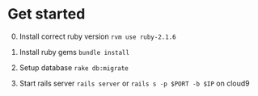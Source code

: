 # Get started
0. Install correct ruby version `rvm use ruby-2.1.6`

0. Install ruby gems `bundle install`

0. Setup database `rake db:migrate`

0. Start rails server `rails server` or `rails s -p $PORT -b $IP` on cloud9
